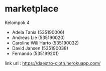 # marketplace

Kelompok 4
- Adela Tania (535190006)
- Andreas Lie (535190020)
- Caroline Wili Harto (535190032)
- David Jansen (535190038)
- Fernando (535199201)

link url : https://daestro-cloth.herokuapp.com/
